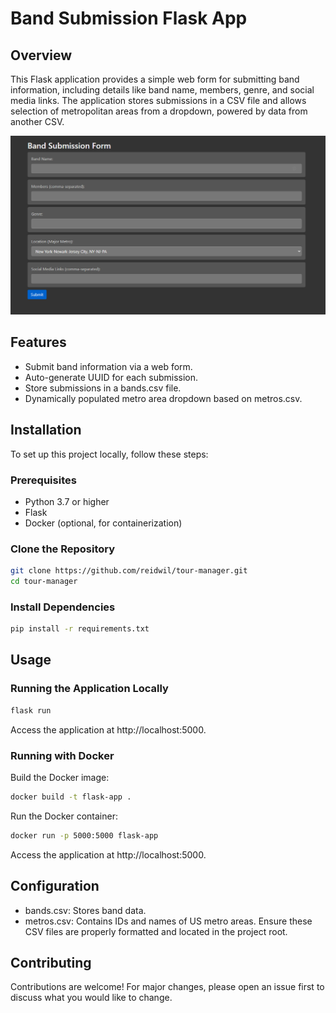 # Band Submission Flask App
## Overview
This Flask application provides a simple web form for submitting band information, including details like band name, members, genre, and social media links. The application stores submissions in a CSV file and allows selection of metropolitan areas from a dropdown, powered by data from another CSV.

![](./assets/intake.PNG)

## Features
- Submit band information via a web form.
- Auto-generate UUID for each submission.
- Store submissions in a bands.csv file.
- Dynamically populated metro area dropdown based on metros.csv.

## Installation
To set up this project locally, follow these steps:

### Prerequisites
* Python 3.7 or higher
* Flask
* Docker (optional, for containerization)

### Clone the Repository
```bash
git clone https://github.com/reidwil/tour-manager.git
cd tour-manager
```

### Install Dependencies
```bash
pip install -r requirements.txt
```

## Usage
### Running the Application Locally
```bash
flask run
```

Access the application at http://localhost:5000.


### Running with Docker
Build the Docker image:
```bash
docker build -t flask-app .
```
Run the Docker container:

```bash
docker run -p 5000:5000 flask-app
```
Access the application at http://localhost:5000.

## Configuration
- bands.csv: Stores band data.
- metros.csv: Contains IDs and names of US metro areas.
Ensure these CSV files are properly formatted and located in the project root.

## Contributing
Contributions are welcome! For major changes, please open an issue first to discuss what you would like to change.
